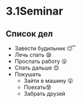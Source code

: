 # 3.1Seminar

## Список дел
* Завести будильник :sleeping:
* Лечь спать :sleepy:
* Проспать работу :open_mouth:
* Спать дальше :blush:
* Покушать
  * Зайти в машину :open_mouth:
  * Поехать:cold_sweat:
  * Забрать друзей
